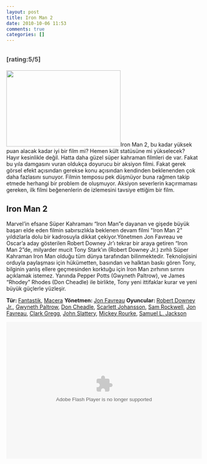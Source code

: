 ```yaml
---
layout: post
title: Iron Man 2
date: 2010-10-06 11:53
comments: true
categories: []
---
```

<h2><span style="color: #444444; line-height: 24px; font-size: 16px;">[rating:5/5]</span></h2>
<img class="alignleft size-medium wp-image-1973" title="ironman2" src="http://onurbaykal.com.tr/wp-content/uploads/2010/09/080309_ironman2-300x200.jpg" alt="" width="300" height="200" />Iron Man 2, bu kadar yüksek puan alacak kadar iyi bir film mi? Hemen kült statüsüne mi yükselecek? Hayır kesinlikle değil. Hatta daha güzel süper kahraman filmleri de var. Fakat bu yıla damgasını vuran oldukça doyurucu bir aksiyon filmi. Fakat gerek görsel efekt açısından gerekse konu açısından kendinden beklenenden çok daha fazlasını sunuyor. Filmin temposu pek düşmüyor buna rağmen takip etmede herhangi bir problem de oluşmuyor. Aksiyon severlerin kaçırmaması gereken, ilk filmi beğenenlerin de izlemesini tavsiye ettiğim bir film.

<!--more-->
<h2>Iron Man 2</h2>
Marvel’in efsane Süper Kahramanı “Iron Man”e dayanan ve gişede büyük başarı elde eden filmin sabırsızlıkla beklenen devam filmi "Iron Man 2" yıldızlarla dolu bir kadrosuyla dikkat çekiyor.Yönetmen Jon Favreau ve Oscar’a aday gösterilen Robert Downey Jr’ı tekrar bir araya getiren “Iron Man 2”de, milyarder mucit Tony Stark’ın (Robert Downey Jr.) zırhlı Süper Kahraman Iron Man olduğu tüm dünya tarafından bilinmektedir. Teknolojisini orduyla paylaşması için hükümetten, basından ve halktan baskı gören Tony, bilginin yanlış ellere geçmesinden korktuğu için Iron Man zırhının sırrını açıklamak istemez. Yanında Pepper Potts (Gwyneth Paltrow), ve James “Rhodey” Rhodes (Don Cheadle) ile birlikte, Tony yeni ittifaklar kurar ve yeni büyük güçlerle yüzleşir.

<strong>Tür: </strong><a href="http://www.sinema.com/Search.aspx?SearchType=ByTag&amp;TagPairs=Genre=Fantastik">Fantastik</a>, <a href="http://www.sinema.com/Search.aspx?SearchType=ByTag&amp;TagPairs=Genre=Macera">Macera</a>
<strong>Yönetmen: </strong><a href="http://www.sinema.com/Search.aspx?SearchType=ByTag&amp;TagPairs=Director=Jon+Favreau">Jon Favreau</a>
<strong>Oyuncular: </strong><a href="http://www.sinema.com/Search.aspx?SearchType=ByTag&amp;TagPairs=Cast=Robert+Downey+Jr.">Robert Downey Jr.</a>, <a href="http://www.sinema.com/Search.aspx?SearchType=ByTag&amp;TagPairs=Cast=Gwyneth+Paltrow">Gwyneth Paltrow</a>, <a href="http://www.sinema.com/Search.aspx?SearchType=ByTag&amp;TagPairs=Cast=Don+Cheadle">Don Cheadle</a>, <a href="http://www.sinema.com/Search.aspx?SearchType=ByTag&amp;TagPairs=Cast=Scarlett+Johansson">Scarlett Johansson</a>, <a href="http://www.sinema.com/Search.aspx?SearchType=ByTag&amp;TagPairs=Cast=Sam+Rockwell">Sam Rockwell</a>, <a href="http://www.sinema.com/Search.aspx?SearchType=ByTag&amp;TagPairs=Cast=Jon+Favreau">Jon Favreau</a>, <a href="http://www.sinema.com/Search.aspx?SearchType=ByTag&amp;TagPairs=Cast=Clark+Gregg">Clark Gregg</a>, <a href="http://www.sinema.com/Search.aspx?SearchType=ByTag&amp;TagPairs=Cast=John+Slattery">John Slattery</a>, <a href="http://www.sinema.com/Search.aspx?SearchType=ByTag&amp;TagPairs=Cast=Mickey+Rourke">Mickey Rourke</a>, <a href="http://www.sinema.com/Search.aspx?SearchType=ByTag&amp;TagPairs=Cast=Samuel+L.+Jackson">Samuel L. Jackson</a>

<object codebase="http://download.macromedia.com/pub/shockwave/cabs/flash/swflash.cab#version=9,0,0,0" width="513" height="359" align="middle" id="3754" name="3754" classid="clsid:d27cdb6e-ae6d-11cf-96b8-444553540000">
  <param name="movie" value="http://www.sinema.com/Clients/Tikle/flash/nova_player.swf"/>
  <param name="quality" value="high"/>
  <param name="play" value="true"/>
  <param name="loop" value="true"/>
  <param name="scale" value="showall"/>
  <param name="wmode" value="transparent"/>
  <param name="devicefont" value="false"/>
  <param name="bgcolor" value="#00000"/>
  <param name="menu" value="true"/>
  <param name="allowFullScreen" value="true"/>
  <param name="allowScriptAccess" value="always"/>
  <param name="salign" value=""/>
  <param name="flashVars" value="flash_dir=http://www.sinema.com/Clients/Tikle/flash/&amp;lang=Turkish&amp;pic_size1=80x60&amp;pic_size2=621x349&amp;pic_size2_quality=HIGH&amp;file_format=FLV&amp;sub_file_format=FLV1&amp;file_quality=HIGH&amp;object_id=TRVideos-main&amp;object_key=TRVideos-main&amp;language_file=http://www.sinema.com/Clients/Tikle/flash/tikle_language.xml&amp;config_file=http://www.sinema.com/Clients/Tikle/flash/config_sinema_embed.xml&amp;skin_file=http://www.sinema.com/Clients/Tikle/flash/gui_sinema.swf&amp;layout_file=http://www.sinema.com/Clients/Tikle/flash/layout_sinema_embed.xml&amp;auto_play=false&amp;media_id=85741"/>
  <embed width="513" height="359" src="http://www.sinema.com/Clients/Tikle/flash/nova_player.swf" quality="high" pluginspage="http://www.macromedia.com/go/getflashplayer" align="middle" play="true" loop="true" scale="showall" wmode="transparent" devicefont="false" bgcolor="#00000" name="3754" menu="true" allowFullScreen="true" allowScriptAccess="always" salign="" flashVars="flash_dir=http://www.sinema.com/Clients/Tikle/flash/&amp;lang=Turkish&amp;pic_size1=80x60&amp;pic_size2=621x349&amp;pic_size2_quality=HIGH&amp;file_format=FLV&amp;sub_file_format=FLV1&amp;file_quality=HIGH&amp;object_id=TRVideos-main&amp;object_key=TRVideos-main&amp;language_file=http://www.sinema.com/Clients/Tikle/flash/tikle_language.xml&amp;config_file=http://www.sinema.com/Clients/Tikle/flash/config_sinema_embed.xml&amp;skin_file=http://www.sinema.com/Clients/Tikle/flash/gui_sinema.swf&amp;layout_file=http://www.sinema.com/Clients/Tikle/flash/layout_sinema_embed.xml&amp;auto_play=false&amp;media_id=85741" type="application/x-shockwave-flash"/>
</object>
